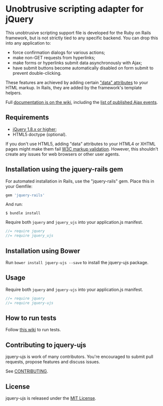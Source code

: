 Unobtrusive scripting adapter for jQuery
========================================

This unobtrusive scripting support file is developed for the Ruby on Rails framework, but is not strictly tied to any specific backend. You can drop this into any application to:

- force confirmation dialogs for various actions;
- make non-GET requests from hyperlinks;
- make forms or hyperlinks submit data asynchronously with Ajax;
- have submit buttons become automatically disabled on form submit to prevent double-clicking.

These features are achieved by adding certain ["data" attributes][data] to your HTML markup. In Rails, they are added by the framework's template helpers.

Full [documentation is on the wiki][wiki], including the [list of published Ajax events][events].

Requirements
------------

- [jQuery 1.8.x or higher][jquery];
- HTML5 doctype (optional).

If you don't use HTML5, adding "data" attributes to your HTML4 or XHTML pages might make them fail [W3C markup validation][validator]. However, this shouldn't create any issues for web browsers or other user agents.

Installation using the jquery-rails gem
------------

For automated installation in Rails, use the "jquery-rails" gem. Place this in your Gemfile:

```ruby
gem 'jquery-rails'
```

And run:

```shell
$ bundle install
```

Require both `jquery` and `jquery_ujs` into your application.js manifest.

```javascript
//= require jquery
//= require jquery_ujs
```

Installation using Bower
------------

Run `bower install jquery-ujs --save` to install the jquery-ujs package.

Usage
------------

Require both `jquery` and `jquery-ujs` into your application.js manifest.

```javascript
//= require jquery
//= require jquery-ujs
```

How to run tests
------------

Follow [this wiki](https://github.com/rails/jquery-ujs/wiki/Running-Tests-and-Contributing) to run tests.

## Contributing to jquery-ujs

jquery-ujs is work of many contributors. You're encouraged to submit pull requests, propose
features and discuss issues.

See [CONTRIBUTING](CONTRIBUTING.md).

## License
jquery-ujs is released under the [MIT License](MIT-LICENSE).

[data]: http://www.w3.org/TR/html5/dom.html#embedding-custom-non-visible-data-with-the-data-*-attributes "Embedding custom non-visible data with the data-* attributes"
[wiki]: https://github.com/rails/jquery-ujs/wiki
[events]: https://github.com/rails/jquery-ujs/wiki/ajax
[jquery]: http://docs.jquery.com/Downloading_jQuery
[validator]: http://validator.w3.org/
[csrf]: http://api.rubyonrails.org/classes/ActionController/RequestForgeryProtection.html
[adapter]: https://github.com/rails/jquery-ujs/raw/master/src/rails.js
